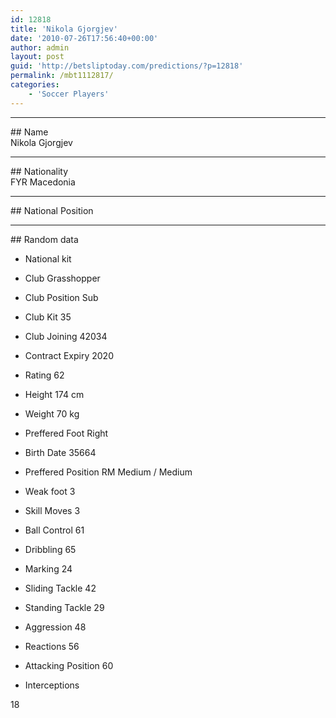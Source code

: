 ```yaml
---
id: 12818
title: 'Nikola Gjorgjev'
date: '2010-07-26T17:56:40+00:00'
author: admin
layout: post
guid: 'http://betsliptoday.com/predictions/?p=12818'
permalink: /mbt1112817/
categories:
    - 'Soccer Players'
---
```


- - - - - -

\## Name  
 Nikola Gjorgjev

- - - - - -

\## Nationality  
 FYR Macedonia

- - - - - -

\## National Position

- - - - - -

\## Random data

- National kit
- Club
 Grasshopper

- Club Position
 Sub

- Club Kit
 35

- Club Joining
 42034

- Contract Expiry
 2020

- Rating
 62

- Height
 174 cm

- Weight
 70 kg

- Preffered Foot
 Right

- Birth Date
 35664

- Preffered Position
 RM Medium / Medium

- Weak foot
 3

- Skill Moves
 3

- Ball Control
 61

- Dribbling
 65

- Marking
 24

- Sliding Tackle
 42

- Standing Tackle
 29

- Aggression
 48

- Reactions
 56

- Attacking Position
 60

- Interceptions

 18